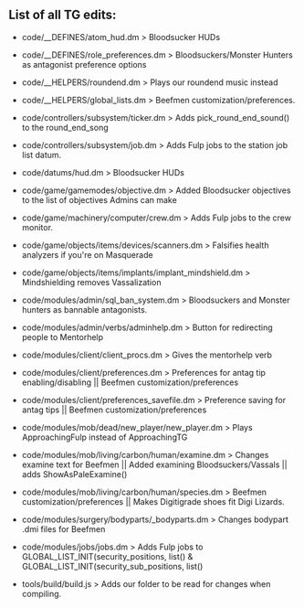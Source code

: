 ## List of all TG edits:

- code/__DEFINES/atom_hud.dm > Bloodsucker HUDs
- code/__DEFINES/role_preferences.dm > Bloodsuckers/Monster Hunters as antagonist preference options

- code/__HELPERS/roundend.dm > Plays our roundend music instead
- code/__HELPERS/global_lists.dm > Beefmen customization/preferences.

- code/controllers/subsystem/ticker.dm > Adds pick_round_end_sound() to the round_end_song
- code/controllers/subsystem/job.dm > Adds Fulp jobs to the station job list datum.

- code/datums/hud.dm > Bloodsucker HUDs

- code/game/gamemodes/objective.dm > Added Bloodsucker objectives to the list of objectives Admins can make
- code/game/machinery/computer/crew.dm > Adds Fulp jobs to the crew monitor.
- code/game/objects/items/devices/scanners.dm > Falsifies health analyzers if you're on Masquerade
- code/game/objects/items/implants/implant_mindshield.dm > Mindshielding removes Vassalization

- code/modules/admin/sql_ban_system.dm > Bloodsuckers and Monster hunters as bannable antagonists.
- code/modules/admin/verbs/adminhelp.dm > Button for redirecting people to Mentorhelp
- code/modules/client/client_procs.dm > Gives the mentorhelp verb
- code/modules/client/preferences.dm > Preferences for antag tip enabling/disabling || Beefmen customization/preferences
- code/modules/client/preferences_savefile.dm > Preference saving for antag tips || Beefmen customization/preferences
- code/modules/mob/dead/new_player/new_player.dm > Plays ApproachingFulp instead of ApproachingTG
- code/modules/mob/living/carbon/human/examine.dm > Changes examine text for Beefmen || Added examining Bloodsuckers/Vassals || adds ShowAsPaleExamine()
- code/modules/mob/living/carbon/human/species.dm > Beefmen customization/preferences || Makes Digitigrade shoes fit Digi Lizards.
- code/modules/surgery/bodyparts/_bodyparts.dm > Changes bodypart .dmi files for Beefmen
- code/modules/jobs/jobs.dm > Adds Fulp jobs to GLOBAL_LIST_INIT(security_positions, list() & GLOBAL_LIST_INIT(security_sub_positions, list()

- tools/build/build.js > Adds our folder to be read for changes when compiling.
